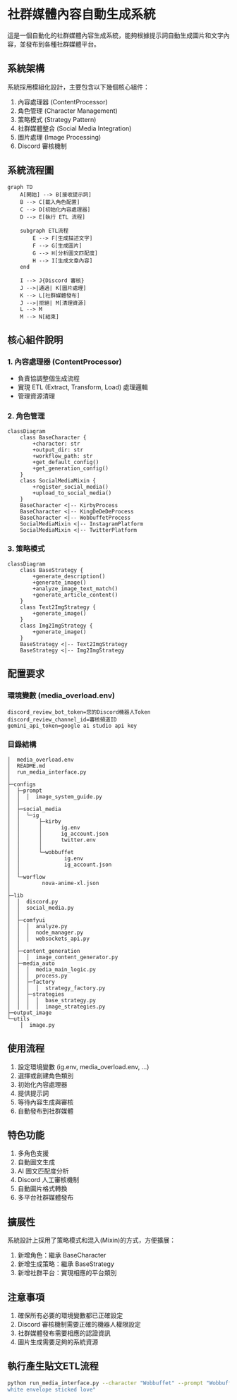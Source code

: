 # 社群媒體內容自動生成系統

這是一個自動化的社群媒體內容生成系統，能夠根據提示詞自動生成圖片和文字內容，並發布到各種社群媒體平台。

## 系統架構

系統採用模組化設計，主要包含以下幾個核心組件：

1. 內容處理器 (ContentProcessor)
2. 角色管理 (Character Management)
3. 策略模式 (Strategy Pattern)
4. 社群媒體整合 (Social Media Integration)
5. 圖片處理 (Image Processing)
6. Discord 審核機制

## 系統流程圖

```mermaid
graph TD
    A[開始] --> B[接收提示詞]
    B --> C[載入角色配置]
    C --> D[初始化內容處理器]
    D --> E[執行 ETL 流程]
    
    subgraph ETL流程
        E --> F[生成描述文字]
        F --> G[生成圖片]
        G --> H[分析圖文匹配度]
        H --> I[生成文章內容]
    end
    
    I --> J{Discord 審核}
    J -->|通過| K[圖片處理]
    K --> L[社群媒體發布]
    J -->|拒絕| M[清理資源]
    L --> M
    M --> N[結束]
```

## 核心組件說明

### 1. 內容處理器 (ContentProcessor)
- 負責協調整個生成流程
- 實現 ETL (Extract, Transform, Load) 處理邏輯
- 管理資源清理

### 2. 角色管理
```mermaid
classDiagram
    class BaseCharacter {
        +character: str
        +output_dir: str
        +workflow_path: str
        +get_default_config()
        +get_generation_config()
    }
    class SocialMediaMixin {
        +register_social_media()
        +upload_to_social_media()
    }
    BaseCharacter <|-- KirbyProcess
    BaseCharacter <|-- KingDeDeDeProcess
    BaseCharacter <|-- WobbuffetProcess
    SocialMediaMixin <|-- InstagramPlatform
    SocialMediaMixin <|-- TwitterPlatform
```

### 3. 策略模式
```mermaid
classDiagram
    class BaseStrategy {
        +generate_description()
        +generate_image()
        +analyze_image_text_match()
        +generate_article_content()
    }
    class Text2ImgStrategy {
        +generate_image()
    }
    class Img2ImgStrategy {
        +generate_image()
    }
    BaseStrategy <|-- Text2ImgStrategy
    BaseStrategy <|-- Img2ImgStrategy
```

## 配置要求

### 環境變數 (media_overload.env)
```
discord_review_bot_token=您的Discord機器人Token
discord_review_channel_id=審核頻道ID
gemini_api_token=google ai studio api key
```

### 目錄結構
```
│  media_overload.env
│  README.md
│  run_media_interface.py
│
├─configs
│  ├─prompt
│  │  │  image_system_guide.py
│  │
│  ├─social_media
│  │  └─ig
│  │      ├─kirby
│  │      │      ig.env
│  │      │      ig_account.json
│  │      │      twitter.env
│  │      │
│  │      └─wobbuffet
│  │              ig.env
│  │              ig_account.json
│  │
│  └─worflow
│          nova-anime-xl.json
│
├─lib
│  │  discord.py
│  │  social_media.py
│  │
│  ├─comfyui
│  │  │  analyze.py
│  │  │  node_manager.py
│  │  │  websockets_api.py
│  │
│  ├─content_generation
│  │  │  image_content_generator.py
│  ├─media_auto
│  │  │  media_main_logic.py
│  │  │  process.py
│  │  ├─factory
│  │  │  │  strategy_factory.py
│  │  ├─strategies
│  │  │  │  base_strategy.py
│  │  │  │  image_strategies.py
├─output_image
└─utils
    │  image.py
```

## 使用流程

1. 設定環境變數 (ig.env, media_overload.env, ...)
2. 選擇或創建角色類別
3. 初始化內容處理器
4. 提供提示詞
5. 等待內容生成與審核
6. 自動發布到社群媒體

## 特色功能

1. 多角色支援
2. 自動圖文生成
3. AI 圖文匹配度分析
4. Discord 人工審核機制
5. 自動圖片格式轉換
6. 多平台社群媒體發布

## 擴展性

系統設計上採用了策略模式和混入(Mixin)的方式，方便擴展：

1. 新增角色：繼承 BaseCharacter
2. 新增生成策略：繼承 BaseStrategy
3. 新增社群平台：實現相應的平台類別

## 注意事項

1. 確保所有必要的環境變數都已正確設定
2. Discord 審核機制需要正確的機器人權限設定
3. 社群媒體發布需要相應的認證資訊
4. 圖片生成需要足夠的系統資源

## 執行產生貼文ETL流程
```sh
python run_media_interface.py --character "Wobbuffet" --prompt "Wobbuffet get many money in 
white envelope sticked love"
```